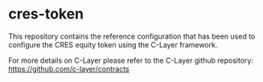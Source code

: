 # cres-token
This repository contains the reference configuration that has been used to configure the CRES equity token using the C-Layer framework.

For more details on C-Layer please refer to the C-Layer github repository:
https://github.com/c-layer/contracts


